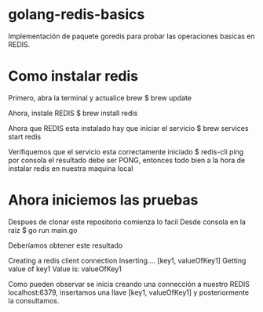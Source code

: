 # golang-redis-basics
Implementación de paquete goredis para probar las operaciones basicas en REDIS.

# Como instalar redis
Primero, abra la terminal y actualice brew
$ brew update

Ahora, instale REDIS
$ brew install redis

Ahora que REDIS esta instalado hay que iniciar el servicio
$ brew services start redis

Verifiquemos que el servicio esta correctamente iniciado
$ redis-cli ping
por consola el resultado debe ser PONG, entonces todo bien a la hora de instalar redis en nuestra maquina local

# Ahora iniciemos las pruebas
Despues de clonar este repositorio comienza lo facil
Desde consola en la raiz
$ go run main.go

Deberíamos obtener este resultado

Creating a redis client connection
Inserting.... [key1, valueOfKey1]
Getting value of key1
Value is:  valueOfKey1

Como pueden observar se inicia creando una connección a nuestro REDIS localhost:6379, insertamos una llave [key1, valueOfKey1] y posteriormente la consultamos.









